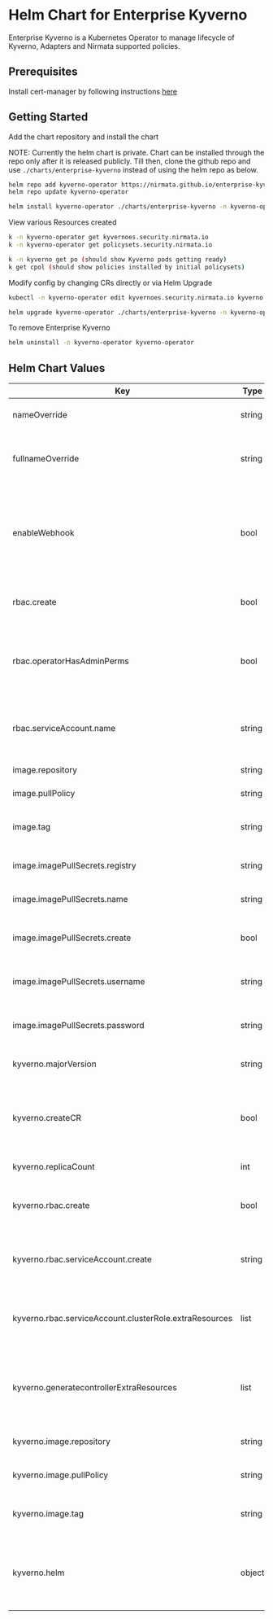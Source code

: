 # Helm Chart for Enterprise Kyverno
Enterprise Kyverno is a Kubernetes Operator to manage lifecycle of Kyverno, Adapters and Nirmata supported policies. 

## Prerequisites
Install cert-manager by following instructions [here](https://cert-manager.io/docs/installation/)

## Getting Started
Add the chart repository and install the chart

NOTE: Currently the helm chart is private. Chart can be installed through the repo only after it is released publicly. Till then, clone the github repo and use `./charts/enterprise-kyverno` instead of using the helm repo as below.
```bash
helm repo add kyverno-operator https://nirmata.github.io/enterprise-kyverno-operator
helm repo update kyverno-operator

helm install kyverno-operator ./charts/enterprise-kyverno -n kyverno-operator --create-namespace --set licenseKey=<licenseKey>
```

View various Resources created
```bash
k -n kyverno-operator get kyvernoes.security.nirmata.io 
k -n kyverno-operator get policysets.security.nirmata.io 

k -n kyverno get po (should show Kyverno pods getting ready)
k get cpol (should show policies installed by initial policysets)
```

Modify config by changing CRs directly or via Helm Upgrade
```bash
kubectl -n kyverno-operator edit kyvernoes.security.nirmata.io kyverno (and set replicas to 3)

helm upgrade kyverno-operator ./charts/enterprise-kyverno -n kyverno-operator --create-namespace --set licenseKey=<licenseKey> --set kyverno.replicas=3
```

To remove Enterprise Kyverno
```bash
helm uninstall -n kyverno-operator kyverno-operator
```

## Helm Chart Values

| Key | Type | Default | Description |
|-----|------|---------|-------------|
| nameOverride | string | `nil` | Override the name of the chart |
| fullnameOverride | string | `nil` | Override the expanded name of the chart |
| enableWebhook | bool | `true` | Enable operator webhooks for enhanced error checks and user info in audit log |
| rbac.create | bool | `true` | Enable RBAC resources creation |
| rbac.operatorHasAdminPerms | bool | `false` | Whether operator has admin permissions to install CRD and RBAC |
| rbac.serviceAccount.name | string | `nil` | Service account name when `rbac.create` is set to `false` |
| image.repository | string | `"ghcr.io/nirmata/enterprise-kyverno-operator"` | Image repository |
| image.pullPolicy | string | `"IfNotPresent"` | Image pull policy |
| image.tag | string | `v0.0.1-alpha.1` | Image tag (defaults to chart app version) |
| image.imagePullSecrets.registry | string | `ghcr.io` | Image pull secret registry |
| image.imagePullSecrets.name | string | `image-pull-secret` | Image pull secret name |
| image.imagePullSecrets.create | bool | `false` | Whether to create image pull secret |
| image.imagePullSecrets.username | string | `nil` | Username for image pull secret registry |
| image.imagePullSecrets.password | string | `nil` | Password for image pull secret registry |
| kyverno.majorVersion | string | `1.8` | Kyverno major version |
| kyverno.createCR | bool | `true` | Create a CR that describes Kyverno to be managed by operator |
| kyverno.replicaCount | int | `1` | Kyverno replicas |
| kyverno.rbac.create | bool | `true` | Enable Kyverno RBAC resources creation |
| kyverno.rbac.serviceAccount.create | string | `nil` | Whether to create Kyverno service account |
| kyverno.rbac.serviceAccount.clusterRole.extraResources | list | `[]` | Extra resource permissions to add to the Kyverno cluster role |
| kyverno.generatecontrollerExtraResources | list | `[]]` | Additional resources to be added to kyverno controller RBAC permissions |
| kyverno.image.repository | string | `"ghcr.io/nirmata/kyverno"` | Kyverno Image repository |
| kyverno.image.pullPolicy | string | `"IfNotPresent"` | Kyverno Image pull policy |
| kyverno.image.tag | string | `v1.8.5-n4k-build.1` | Image tag (defaults to chart app version) |
| kyverno.helm | object | `helm.rbac.serviceAccount.name=kyverno` | Free form yaml section with helm parameters in Kyverno chart |
